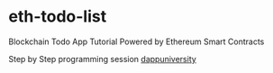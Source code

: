 # eth-todo-list
Blockchain Todo App Tutorial Powered by Ethereum Smart Contracts

Step by Step programming session 
[dappuniversity](https://www.dappuniversity.com/articles/blockchain-app-tutorial#projectSetup)
